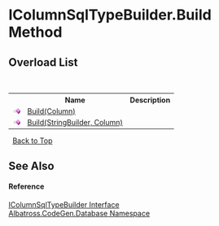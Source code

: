 # IColumnSqlTypeBuilder.Build Method 
 


## Overload List
&nbsp;<table><tr><th></th><th>Name</th><th>Description</th></tr><tr><td>![Public method](media/pubmethod.gif "Public method")</td><td><a href="M_Albatross_CodeGen_Database_IColumnSqlTypeBuilder_Build.md">Build(Column)</a></td><td /></tr><tr><td>![Public method](media/pubmethod.gif "Public method")</td><td><a href="M_Albatross_CodeGen_Database_IColumnSqlTypeBuilder_Build_1.md">Build(StringBuilder, Column)</a></td><td /></tr></table>&nbsp;
<a href="#icolumnsqltypebuilder.build-method">Back to Top</a>

## See Also


#### Reference
<a href="T_Albatross_CodeGen_Database_IColumnSqlTypeBuilder.md">IColumnSqlTypeBuilder Interface</a><br /><a href="N_Albatross_CodeGen_Database.md">Albatross.CodeGen.Database Namespace</a><br />